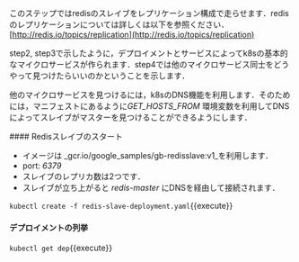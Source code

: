 このステップではredisのスレイブをレプリケーション構成で走らせます．redisのレプリケーションについては詳しくは以下を参照ください． [http://redis.io/topics/replication](http://redis.io/topics/replication)

step2, step3で示したように，デプロイメントとサービスによってk8sの基本的なマイクロサービスが作られます．step4では他のマイクロサービス同士をどうやって見つけたらいいのかということを示します．

他のマイクロサービスを見つけるには，k8sのDNS機能を利用します．そのためには，マニフェストにあるように*GET_HOSTS_FROM* 環境変数を利用してDNSによってスレイブがマスターを見つけることができるようにします．

#### Redisスレイブのスタート 

- イメージは _gcr.io/google_samples/gb-redisslave:v1_を利用します．
- port: _6379_
- スレイブのレプリカ数は2つです．
- スレイブが立ち上がると _redis-master_ にDNSを経由して接続されます． 

`kubectl create -f redis-slave-deployment.yaml`{{execute}}

#### デプロイメントの列挙 

`kubectl get dep`{{execute}}
